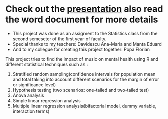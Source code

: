 # Check out the [presentation](https://www.canva.com/design/DAFkEO-zeqE/72iXLvsuCOBlVvB5kPKBmw/watch) also read the word document for more details

* This project was done as an assigment to the Statistics class from the second semeseter of the first year of faculty.
* Special thanks to my teachers: Davidescu Ana-Maria and Manta Eduard
* And to my collegue for creating this project together: Popa Florian

This project tries to find the impact of music on mental health using R and different statistical techniques such as : 

1.	Stratified random sampling(confidence intervals for population mean and total taking into account different scenarios for the margin of error or significance level)
2.	Hypothesis testing (two scenarios: one-tailed and two-tailed test)
3.	Anova analysis
4.	Simple linear regression analysis
5.	Multiple linear regression analysis(bifactorial model, dummy variable, interaction terms)


